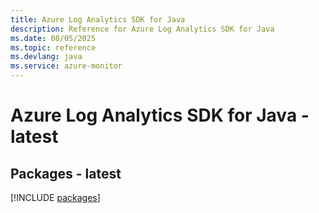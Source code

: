 ```yaml
---
title: Azure Log Analytics SDK for Java
description: Reference for Azure Log Analytics SDK for Java
ms.date: 08/05/2025
ms.topic: reference
ms.devlang: java
ms.service: azure-monitor
---
```

# Azure Log Analytics SDK for Java - latest
## Packages - latest
[!INCLUDE [packages](log-analytics-index.md)]